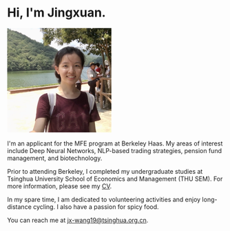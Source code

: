 # Hi, I'm Jingxuan.

<img title="" src="me.png" alt="" width="242" data-align="inline">

I'm an applicant for the MFE program at Berkeley Haas. My areas of interest include Deep Neural Networks, NLP-based trading strategies, pension fund management, and biotechnology.

Prior to attending Berkeley, I completed my undergraduate studies at Tsinghua University School of Economics and Management (THU SEM). For more information, please see my [CV](CV/CV_Jingxuan_Wang_20230627.pdf).

In my spare time, I am dedicated to volunteering activities and enjoy long-distance cycling. I also have a passion for spicy food.

You can reach me at [jx-wang19@tsinghua.org.cn](mailto:[jx-wang19@tsinghua.org.cn](mailto:jx-wang19@tsinghua.org.cn)).